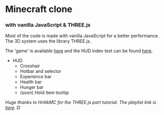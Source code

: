# Minecraft clone
### with vanilla JavaScript & THREE.js

Most of the code is made with vanilla JavaScript for a better performance.  
The 3D system uses the library THREE.js.  

The 'game' is available [here](https://matteoo34.github.io/MC) and the HUD indev test can be found [here](https://matteoo34.github.io/MC/hud.html).

+ HUD
  + Crosshair
  + Hotbar and selector
  + Experience bar
  + Health bar
  + Hunger bar
  + (soon) Hold item tooltip

*Huge thanks to HritikMC for the THREE.js part tutorial. The playlist link is [here](https://www.youtube.com/playlist?list=PLEtXCX1lakbhq_01JKJILx90wLfdwrJig) :D*